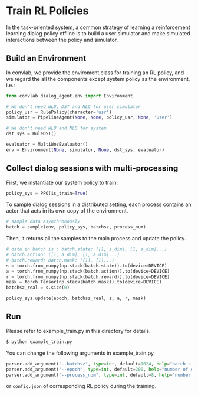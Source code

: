 # Train RL Policies
In the task-oriented system, a common strategy of learning a reinforcement learning dialog policy offline is to build a user simulator and make simulated interactions between the policy and simulator.

## Build an Environment
In convlab, we provide the enviroment class for training an RL policy, and we regard the all the components except system policy as the environment, i.e.:

```python
from convlab.dialog_agent.env import Environment

# We don't need NLU, DST and NLG for user simulator
policy_usr = RulePolicy(character='usr')
simulator = PipelineAgent(None, None, policy_usr, None, 'user')

# We don't need NLU and NLG for system
dst_sys = RuleDST()

evaluator = MultiWozEvaluator()
env = Environment(None, simulator, None, dst_sys, evaluator)
```

## Collect dialog sessions with multi-processing
First, we instantiate our system policy to train:

```python
policy_sys = PPO(is_train=True)
```

To sample dialog sessions in a distributed setting, each process contains an actor that acts in its own copy of the environment.

```python
# sample data asynchronously
batch = sample(env, policy_sys, batchsz, process_num)
```

Then, it returns all the samples to the main process and update the policy.

```python
# data in batch is : batch.state: ([1, s_dim], [1, s_dim]...)
# batch.action: ([1, a_dim], [1, a_dim]...)
# batch.reward/ batch.mask: ([1], [1]...)
s = torch.from_numpy(np.stack(batch.state)).to(device=DEVICE)
a = torch.from_numpy(np.stack(batch.action)).to(device=DEVICE)
r = torch.from_numpy(np.stack(batch.reward)).to(device=DEVICE)
mask = torch.Tensor(np.stack(batch.mask)).to(device=DEVICE)
batchsz_real = s.size(0)

policy_sys.update(epoch, batchsz_real, s, a, r, mask)
```

## Run
Please refer to example_train.py in this directory for details.

```bash
$ python example_train.py
```

You can change the following arguments in example_train.py,

```python
parser.add_argument("--batchsz", type=int, default=1024, help="batch size of trajactory sampling")
parser.add_argument("--epoch", type=int, default=200, help="number of epochs to train")
parser.add_argument("--process_num", type=int, default=8, help="number of processes of trajactory sampling")
```
or `config.json` of corresponding RL policy during the training.